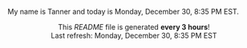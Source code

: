 My name is Tanner and today is Monday, December 30, 8:35 PM EST.

<p align="center">This <i>README</i> file is generated <b>every 3 hours</b>!</br>Last refresh: Monday, December 30, 8:35 PM EST<br /></p>
